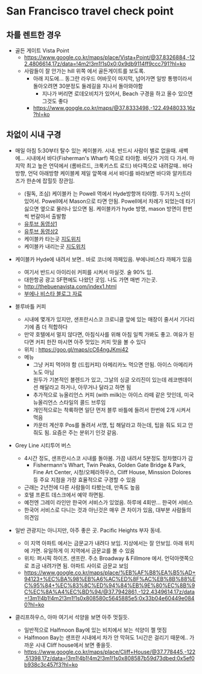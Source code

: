 
# San Francisco travel check point

## 차를 렌트한 경우
- 골든 게이트 Vista Point
  - https://www.google.co.kr/maps/place/Vista+Point/@37.8326884,-122.4806614,17z/data=!4m2!3m1!1s0x0:0x9db9114ff9ccc791?hl=ko
  - 사람들이 잘 안가는 hill 위쪽 에서 골든게이트를 보도록.
    - 아래 지도에... 동그란 라우드 어바웃이 마지막, 넘어가면 일방 통행이라서 돌아오려면 30분정도 둘레길을 지나서 돌아와야함
      - 지나가 버리면 로데오비치가 있어서, Beach 구경을 하고 올수 있으면 그것도 좋다 
    - https://www.google.co.kr/maps/@37.8333498,-122.4948033,16z?hl=ko

## 차없이 시내 구경
- 매일 아침 5:30부터 탈수 있는 케이블카. 시내. 반드시 사람이 별로 없을때. 새벽에... 시내에서 바다(Fisherman's Wharf) 쪽으로 타야함. 바닷가 거의 다 가서. 마지막 최고 높은 언덕에서 (롬바르드, 크룩키스트 로드) 바다쪽으로 내려갈때.. 바다방향, 언덕 아래방향 케이블케 제일 앞쪽애 서서 바다를 바라보면 바다와 알카트라즈가 한손에 잡힐듯 장관임.
  - (필독, 조심) 케이블카 는 Powell 역에서 Hyde방향꺼 타야함. 두가지 노선이 있어서. Powell에서 Mason으로 타면 안됨. Powell에서 차례가 되었는데 타기 싫으면 옆으로 물러나 있으면 됨. 케이블카가 hyde 방명, mason 방면이 한번씩 번갈아서 출발함 
  - [유투브 동영상1](https://youtu.be/ao51VRLwkNY?t=7)
  - [유투브 동영상2](https://youtu.be/4FaUWyKKdIw)
  - 케이블카 타는곳 [지도위치](https://www.google.co.kr/maps/place/Powell+St+%26+Market+St/@37.7846962,-122.4081431,18z/data=!3m1!5s0x808580860640d93b:0x571df460b0249448!4m5!1m2!2m1!1spowell+station+san+francisco!3m1!1s0x0:0x41cf452613414313?hl=ko)
  - 케이블카 내리는곳 [지도위치](https://www.google.co.kr/maps/place/The+Buena+Vista+Cafe/@37.8065524,-122.4206181,18z/data=!3m1!5s0x808580860640d93b:0x571df460b0249448!4m5!1m2!2m1!1spowell+station+san+francisco!3m1!1s0x0:0x464d24e1dd87105d?hl=ko)

- 케이블카 Hyde에 내려서 보면..  바로 코너에 까페있음. 부에나비스타 까페가 있음
  - 여기서 반드시 아이리쉬 커피를 시켜서 마실것. 술 90% 임.
  - 대한항공 광고 SF편에도 나왔던 곳임. 나도 가면 매번 가는곳.
  - http://thebuenavista.com/index1.html
  - [부에나 비스타 블로그 자료](https://m.blog.naver.com/PostView.nhn?blogId=csn324&logNo=220823435002&proxyReferer=https%3A%2F%2Fwww.google.com%2F)

- 블루바틀 커피
  - 시내에 몇개가 있지만, 샌프란시스코 크로니클 앞에 있는 매장이 줄서서 기다리기에 좀 더 적합하다
  - 만약 호텔에서 멀지 않다면, 아침식사를 위해 아침 일찍 가봐도 좋고. 여유가 된다면 커피 한잔 마시면 아주 맛있는 커피 맛을 볼 수 있다
  - 위치 : https://goo.gl/maps/cC64ngJKmj42
  - 메뉴
    - 그냥 커피 먹어야 함 (드립커피) 아메리카노 먹으면 안됨. 아이스 아메리카노도 아님
    - 원두가 기본적인 블렌드가 있고, 그날의 싱글 오리진이 있는데 레코멘데이션 해달라고 하거나, 아무거나 달라고 하면 됨
    - 추가적으로 뉴올리언스 커피 (with milk)는 아이스 라떼 같은 맛인데, 미국 뉴올리언스 스타일의 콜드 브루임
    - 개인적으로는 착륙하면 일단 먼저 블루 바틀에 들려서 한번에 2개 시켜서 먹음
    - 카운터 계산후 Pos를 돌려서 서명, 팁 해달라고 하는데, 팁을 줘도 되고 안줘도 됨. 요즘은 주는 분위기 인것 같음.
  
- Grey Line 시티투어 버스
  - 4시간 정도, 샌프란시스코 시내를 돌아봄. 가끔 내려서 5분정도 정차했다가 감
    - Fishermann's Whart, Twin Peaks, Golden Gate Bridge & Park, Fine Art Center, 시청/오페라하우스, Cliff House, Minssion Dolores 등 주요 지점을 가장 효율적으로 구경할 수 있음
  - 근래는 2년전에 다른 사람들이 타봤는데, 만족도 높음
  - 호텔 프론트 데스크에서 예약 하면됨.
  - 예전엔 그레이 라인만 한국어 서비스가 있었음. 하루에 4회만... 한국어 서비스
  - 한국어 서비스로 다니는 것과 아닌것은 매우 큰 차이가 있음, 대부분 사람들의 의견임 

- 일반 관광지는 아니지만, 아주 좋은 곳. Pacific Heights 부자 동네.
  - 이 지역 아파트 에서는 금문교가 내려다 보임. 지상에서는 잘 안보임. 아래 위치에 가면. 유일하게 이 지역에서 금문교를 볼 수 있음
  - 위치: 퍼시픽 하이츠. 샌프란. 주소 Broadway & Fillmore 에서. 언덕아랫쪽으로 조금 내려가면 됨. 아파트 사이로 금문교 보임
  - https://www.google.co.kr/maps/place/%EB%AF%B8%EA%B5%AD+94123+%EC%BA%98%EB%A6%AC%ED%8F%AC%EB%8B%88%EC%95%84+%EC%83%8C%ED%94%84%EB%9E%80%EC%8B%9C%EC%8A%A4%EC%BD%94/@37.7942861,-122.4349614,17z/data=!3m1!4b1!4m2!3m1!1s0x808580c5645885e5:0x33b04e60449e0840?hl=ko

- 클리프하우스, 아마 여기서 석양을 보면 아주 멋질듯.
  - 일반적으로 Halfmoon Bay에 있는 비치에서 보는 석양이 젤 멋짐
  - Halfmoon Bay는 샌프란 시내에서 차가 안 막혀도 1시간은 걸리기 때문에.. 가까운 시내 Cliff house에서 보면 좋을듯.
  - https://www.google.co.kr/maps/place/Cliff+House/@37.778445,-122.51398,17z/data=!3m1!4b1!4m2!3m1!1s0x808587b59d73dbed:0x5ef0b938c3c457f3?hl=ko

